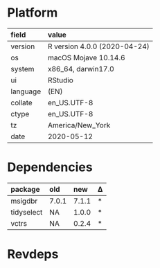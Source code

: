 # Platform

|field    |value                        |
|:--------|:----------------------------|
|version  |R version 4.0.0 (2020-04-24) |
|os       |macOS Mojave 10.14.6         |
|system   |x86_64, darwin17.0           |
|ui       |RStudio                      |
|language |(EN)                         |
|collate  |en_US.UTF-8                  |
|ctype    |en_US.UTF-8                  |
|tz       |America/New_York             |
|date     |2020-05-12                   |

# Dependencies

|package    |old   |new   |Δ  |
|:----------|:-----|:-----|:--|
|msigdbr    |7.0.1 |7.1.1 |*  |
|tidyselect |NA    |1.0.0 |*  |
|vctrs      |NA    |0.2.4 |*  |

# Revdeps

